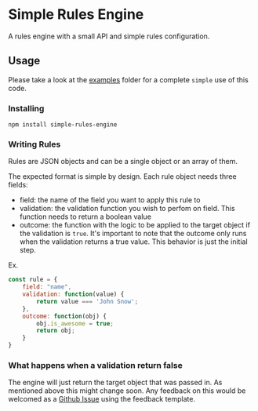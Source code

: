 # Simple Rules Engine

A rules engine with a small API and simple rules configuration.

## Usage

Please take a look at the [examples](https://github.com/froi/simple-rules-engine/tree/master/examples) folder for a complete `simple` use of this code.

### Installing

`npm install simple-rules-engine`

### Writing Rules

Rules are JSON objects and can be a single object or an array of them.

The expected format is simple by design. Each rule object needs three fields:

* field: the name of the field you want to apply this rule to
* validation: the validation function you wish to perfom on field. This function needs to return a boolean value
* outcome: the function with the logic to be applied to the target object if the validation is `true`. It's important to note that the outcome only runs when the validation returns a true value. This behavior is just the initial step.

Ex.

```javascript
const rule = {
    field: "name",
    validation: function(value) {
        return value === 'John Snow';
    },
    outcome: function(obj) {
        obj.is_awesome = true;
        return obj;
    }
}
```

### What happens when a validation return false

The engine will just return the target object that was passed in. As mentioned above this might change soon. Any feedback on this would be welcomed as a [Github Issue](https://github.com/froi/simple-rules-engine/issues) using the feedback template.